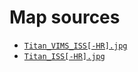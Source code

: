 Map sources
============

* [`Titan_VIMS_ISS[-HR].jpg`](https://dx.doi.org/10.22002/D1.1173)
* [`Titan_ISS[-HR].jpg`](https://photojournal.jpl.nasa.gov/catalog/PIA22770)